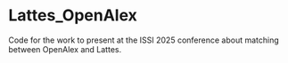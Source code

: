 # Lattes_OpenAlex
Code for the work to present at the ISSI 2025 conference about matching between OpenAlex and Lattes.
